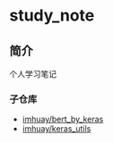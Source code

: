 study_note
===

简介
---
个人学习笔记

### 子仓库
- [imhuay/bert_by_keras](https://github.com/imhuay/bert_by_keras)
- [imhuay/keras_utils](https://github.com/imhuay/keras_utils)

